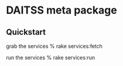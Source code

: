 DAITSS meta package
===================

Quickstart
----------

grab the services
    % rake services:fetch

run the services
    % rake services:run
